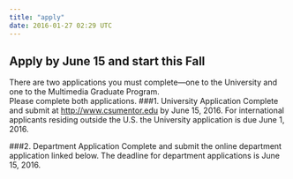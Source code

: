 ```yaml
---
title: "apply"
date: 2016-01-27 02:29 UTC
---
```

Apply by June 15 and start this Fall
----
There are two applications you must complete—one to the University and one to the Multimedia Graduate Program.  
Please complete both applications.
###1.	University Application 
Complete and submit at http://www.csumentor.edu by June 15, 2016. 
For international applicants residing outside the U.S. the University application is due June 1, 2016.

###2.	Department Application
Complete and submit the online department application linked below. 
The deadline for department applications is June 15, 2016.



<script type="text/javascript" id="rbox-loader-script">
if(!window._rbox){
_rbox = { host_protocol:document.location.protocol, ready:function(cb){this.onready=cb;} };
(function(d, e) {
    var s, t, i, src=['/static/client-src-served/widget/43199/rbox_api.js', '/static/client-src-served/widget/43199/rbox_impl.js'];
    t = d.getElementsByTagName(e); t=t[t.length - 1];
    for(i=0; i<src.length; i++) {
        s = d.createElement(e); s.src = _rbox.host_protocol + '//w.recruiterbox.com' + eval("src" + String.fromCharCode(91) + String(i) + String.fromCharCode(93));
        t.parentNode.insertBefore(s, t.nextSibling);
    }})(document, 'script');
}
</script>
